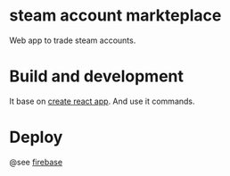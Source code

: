 # steam account markteplace

Web app to trade steam accounts.

# Build and development

It base on [create react app](https://github.com/facebook/create-react-app). And use it commands.

# Deploy
@see [firebase](https://firebase.google.com/docs/hosting/deploying)
